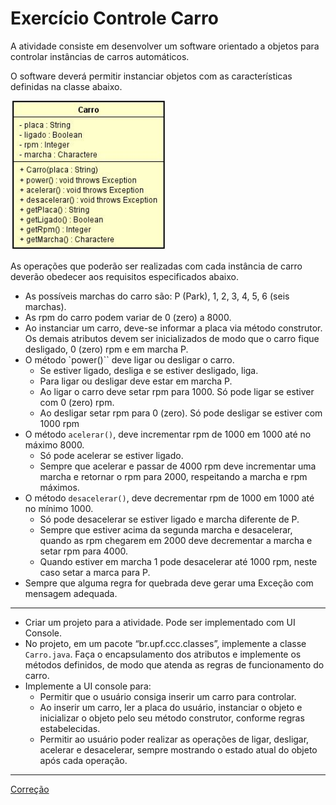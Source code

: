 # Exercício Controle Carro

A atividade consiste em desenvolver um software orientado a objetos para controlar instâncias de carros automáticos.

O software deverá permitir instanciar objetos com as
características definidas na classe abaixo.

![](./Screenshot%20from%202023-11-19%2014-02-20.png)

As operações que poderão ser realizadas com cada instância de carro deverão obedecer aos requisitos especificados abaixo.

- As possíveis marchas do carro são: P (Park), 1, 2, 3, 4, 5, 6 (seis marchas).
- As rpm do carro podem variar de 0 (zero) a 8000.
- Ao instanciar um carro, deve-se informar a placa via método construtor. Os demais atributos devem ser
inicializados de modo que o carro fique desligado, 0 (zero) rpm e em marcha P.
- O método `power()`` deve ligar ou desligar o carro.
    - Se estiver ligado, desliga e se estiver desligado, liga.
    - Para ligar ou desligar deve estar em marcha P.
    - Ao ligar o carro deve setar rpm para 1000. Só pode ligar se estiver com 0 (zero) rpm.
    - Ao desligar setar rpm para 0 (zero). Só pode desligar se estiver com 1000 rpm
- O método `acelerar()`, deve incrementar rpm de 1000 em 1000 até no máximo 8000.
    - Só pode acelerar se estiver ligado.
    - Sempre que acelerar e passar de 4000 rpm deve incrementar uma marcha e retornar o rpm para 2000,
respeitando a marcha e rpm máximos.
- O método `desacelerar()`, deve decrementar rpm de 1000 em 1000 até no mínimo 1000.
    - Só pode desacelerar se estiver ligado e marcha diferente de P.
    - Sempre que estiver acima da segunda marcha e desacelerar, quando as rpm chegarem em 2000 deve
decrementar a marcha e setar rpm para 4000.
    - Quando estiver em marcha 1 pode desacelerar até 1000 rpm, neste caso setar a marca para P.
- Sempre que alguma regra for quebrada deve gerar uma Exceção com mensagem adequada.

---

- Criar um projeto para a atividade. Pode ser implementado com UI Console.
- No projeto, em um pacote “br.upf.ccc.classes”, implemente a classe `Carro.java`. Faça o encapsulamento dos atributos e implemente os métodos definidos, de modo que atenda as regras de funcionamento do carro.
- Implemente a UI console para:
  - Permitir que o usuário consiga inserir um carro para controlar.
  - Ao inserir um carro, ler a placa do usuário, instanciar o objeto e inicializar o objeto pelo seu método construtor, conforme regras estabelecidas.
  - Permitir ao usuário poder realizar as operações de ligar, desligar, acelerar e desacelerar, sempre mostrando o estado atual do objeto após cada operação.

---

[Correção](../../Contents/Aplicações/Code/CarroAutomaticoDesktop/)